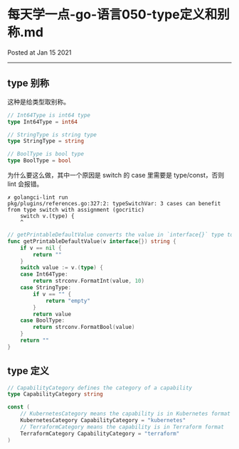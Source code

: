 # 每天学一点-go-语言050-type定义和别称.md
Posted at Jan 15 2021

---

## type 别称

这种是给类型取别称。

```go
// Int64Type is int64 type
type Int64Type = int64

// StringType is string type
type StringType = string

// BoolType is bool type
type BoolType = bool

```

为什么要这么做，其中一个原因是 switch 的 case 里需要是 type/const，否则 lint 会报错。

```shell
✗ golangci-lint run
pkg/plugins/references.go:327:2: typeSwitchVar: 3 cases can benefit from type switch with assignment (gocritic)
	switch v.(type) {
	^
```

```go
// getPrintableDefaultValue converts the value in `interface{}` type to be printable
func getPrintableDefaultValue(v interface{}) string {
	if v == nil {
		return ""
	}
	switch value := v.(type) {
	case Int64Type:
		return strconv.FormatInt(value, 10)
	case StringType:
		if v == "" {
			return "empty"
		}
		return value
	case BoolType:
		return strconv.FormatBool(value)
	}
	return ""
}
```

## type 定义

```go
// CapabilityCategory defines the category of a capability
type CapabilityCategory string

const (
	// KubernetesCategory means the capability is in Kubernetes format
	KubernetesCategory CapabilityCategory = "kubernetes"
	// TerraformCategory means the capability is in Terraform format
	TerraformCategory CapabilityCategory = "terraform"
)
```


